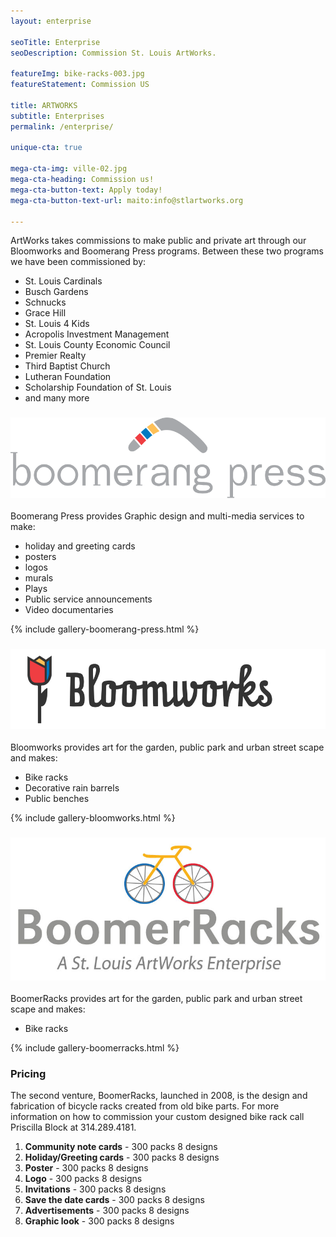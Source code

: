 ```yaml
---
layout: enterprise

seoTitle: Enterprise
seoDescription: Commission St. Louis ArtWorks.

featureImg: bike-racks-003.jpg
featureStatement: Commission US

title: ARTWORKS
subtitle: Enterprises
permalink: /enterprise/

unique-cta: true

mega-cta-img: ville-02.jpg
mega-cta-heading: Commission us!
mega-cta-button-text: Apply today!
mega-cta-button-text-url: maito:info@stlartworks.org

---
```


ArtWorks takes commissions to make public and private art through our Bloomworks and Boomerang Press programs. Between these two programs we have been commissioned by:

- St. Louis Cardinals
- Busch Gardens
- Schnucks
- Grace Hill
- St. Louis 4 Kids
- Acropolis Investment Management
- St. Louis County Economic Council
- Premier Realty
- Third Baptist Church
- Lutheran Foundation
- Scholarship Foundation of St. Louis
- and many more

### ![boomerang press](/images/svg/boomerang-press-2.svg)
Boomerang Press provides Graphic design and multi-media services to make:

- holiday and greeting cards
- posters
- logos
- murals
- Plays
- Public service announcements
- Video documentaries


{% include gallery-boomerang-press.html %}

### ![bloomworks](/images/svg/bloomworks.svg)
Bloomworks provides art for the garden, public park and urban street scape and makes:

- Bike racks
- Decorative rain barrels
- Public benches

{% include gallery-bloomworks.html %}


### ![boomerracks](/images/svg/BoomerRacks_logo.jpg)
BoomerRacks provides art for the garden, public park and urban street scape and makes:

- Bike racks

{% include gallery-boomerracks.html %}


### Pricing

The second venture, BoomerRacks, launched in 2008, is the design and fabrication of bicycle racks created from old bike parts.  For more information on how to commission your custom designed bike rack call Priscilla Block at 314.289.4181.

1. **Community note cards** - 300 packs 8 designs
1. **Holiday/Greeting cards** - 300 packs 8 designs
1. **Poster** - 300 packs 8 designs
1. **Logo** - 300 packs 8 designs
1. **Invitations** - 300 packs 8 designs
1. **Save the date cards** - 300 packs 8 designs
1. **Advertisements** - 300 packs 8 designs
1. **Graphic look** - 300 packs 8 designs
